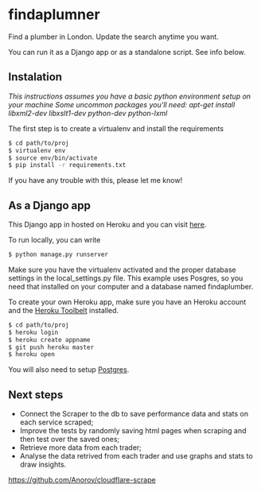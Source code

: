 # findaplumner

Find a plumber in London. Update the search anytime you want.

You can run it as a Django app or as a standalone script. See info below.

## Instalation
*This instructions assumes you have a basic python environment setup on your machine*
*Some uncommon packages you'll need: apt-get install libxml2-dev libxslt1-dev python-dev python-lxml*

The first step is to create a virtualenv and install the requirements

```sh
$ cd path/to/proj
$ virtualenv env
$ source env/bin/activate
$ pip install -r requirements.txt
```

If you have any trouble with this, please let me know!

## As a Django app
This Django app in hosted on Heroku and you can visit [here](http://findaplumber.herokuapp.com).

To run locally, you can write
```sh
$ python manage.py runserver
```
Make sure you have the virtualenv activated and the proper database settings in the local_settings.py file. This example uses Posgres, so you need that installed on your computer and a database named findaplumber.

To create your own Heroku app, make sure you have an Heroku account and the [Heroku Toolbelt](https://toolbelt.heroku.com/) installed. 
```sh
$ cd path/to/proj
$ heroku login
$ heroku create appname
$ git push heroku master
$ heroku open
```
You will also need to setup [Postgres](https://devcenter.heroku.com/articles/heroku-postgresql).



## Next steps
* Connect the Scraper to the db to save performance data and stats on each service scraped;
* Improve the tests by randomly saving html pages when scraping and then test over the saved ones;
* Retrieve more data from each trader;
* Analyse the data retrived from each trader and use graphs and stats to draw insights.

https://github.com/Anorov/cloudflare-scrape


